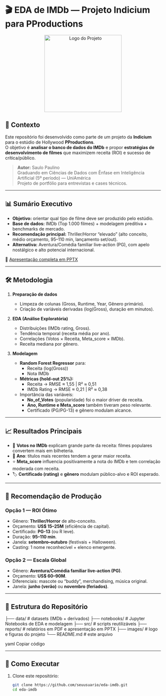 # 🎬 EDA de IMDb — Projeto Indicium para PProductions

<p align="center">
  <img src="images/logo_eda_imdb.png" alt="Logo do Projeto" width="250"/>
</p>

## 📌 Contexto

Este repositório foi desenvolvido como parte de um projeto da **Indicium** para o estúdio de Hollywood **PProductions**.  
O objetivo é **analisar o banco de dados do IMDb** e propor **estratégias de desenvolvimento de filmes** que maximizem receita (ROI) e sucesso de crítica/público.

> **Autor:** Saulo Paulino  
> Graduando em Ciências de Dados com Ênfase em Inteligência Artificial (5º período) — UniAmérica  
> Projeto de portfólio para entrevistas e cases técnicos.

---

## 📊 Sumário Executivo

- **Objetivo:** orientar qual tipo de filme deve ser produzido pelo estúdio.  
- **Base de dados:** IMDb (Top 1.000 filmes) + modelagem preditiva + benchmarks de mercado.  
- **Recomendação principal:** Thriller/Horror “elevado” (alto conceito, médio orçamento, 95–110 min, lançamento set/out).  
- **Alternativa:** Aventura/Comédia familiar live-action (PG), com apelo nostálgico e alto potencial internacional.  

📑 [Apresentação completa em PPTX](reports/Apresentacao_PProductions_Indicium_SauloPaulino.pptx)

---

## 🛠️ Metodologia

1. **Preparação de dados**
   - Limpeza de colunas (Gross, Runtime, Year, Gênero primário).
   - Criação de variáveis derivadas (log(Gross), duração em minutos).

2. **EDA (Análise Exploratória)**
   - Distribuições (IMDb rating, Gross).  
   - Tendência temporal (receita média por ano).  
   - Correlações (Votos × Receita, Meta_score × IMDb).  
   - Receita mediana por gênero.  

3. **Modelagem**
   - **Random Forest Regressor** para:
     - Receita (log(Gross))  
     - Nota IMDb  
   - **Métricas (hold-out 25%):**
     - Receita → RMSE ≈ 1,55 | R² ≈ 0,51  
     - IMDb Rating → RMSE ≈ 0,21 | R² ≈ 0,38  
   - Importância das variáveis:
     - **No_of_Votes** (popularidade) foi o maior driver de receita.  
     - **Ano, Runtime e Meta_score** também tiveram peso relevante.  
     - Certificado (PG/PG-13) e gênero modulam alcance.

---

## 📈 Resultados Principais

- 🎥 **Votos no IMDb** explicam grande parte da receita: filmes populares convertem mais em bilheteria.  
- 📅 **Ano**: títulos mais recentes tendem a gerar maior receita.  
- ⭐ **Meta_score** influencia positivamente a nota do IMDb e tem correlação moderada com receita.  
- 🏷️ **Certificado (rating)** e **gênero** modulam público-alvo e ROI esperado.  

---

## 🎯 Recomendação de Produção

### Opção 1 — ROI Ótimo
- Gênero: **Thriller/Horror** de alto-conceito.  
- Orçamento: **US$ 15–25M** (eficiência de capital).  
- Certificado: **PG-13** (ou R leve).  
- Duração: **95–110 min**.  
- Janela: **setembro–outubro** (festivais + Halloween).  
- Casting: 1 nome reconhecível + elenco emergente.

### Opção 2 — Escala Global
- Gênero: **Aventura/Comédia familiar live-action (PG)**.  
- Orçamento: **US$ 60–90M**.  
- Diferenciais: mascote ou “buddy”, merchandising, música original.  
- Janela: **junho (verão)** ou **novembro (feriados)**.  

---

## 📂 Estrutura do Repositório

├── data/ # datasets (IMDb + derivados)
├── notebooks/ # Jupyter Notebooks de EDA e modelagem
├── src/ # scripts reutilizáveis
├── reports/ # relatórios em PDF e apresentação em PPTX
├── images/ # logo e figuras do projeto
└── README.md # este arquivo

yaml
Copiar código

---

## 🚀 Como Executar

1. Clone este repositório:
   ```bash
   git clone https://github.com/seuusuario/eda-imdb.git
   cd eda-imdb
